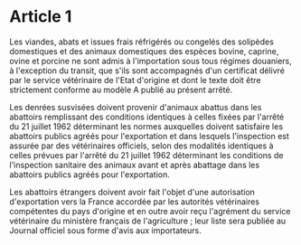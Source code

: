 # Article 1

Les viandes, abats et issues frais réfrigérés ou congelés des solipèdes domestiques et des animaux domestiques des espèces bovine, caprine, ovine et porcine ne sont admis à l'importation sous tous régimes douaniers, à l'exception du transit, que s'ils sont accompagnés d'un certificat délivré par le service vétérinaire de l'Etat d'origine et dont le texte doit être strictement conforme au modèle A publié au présent arrêté.

Les denrées susvisées doivent provenir d'animaux abattus dans les abattoirs remplissant des conditions identiques à celles fixées par l'arrêté du 21 juillet 1962 déterminant les normes auxquelles doivent satisfaire les abattoirs publics agréés pour l'exportation et dans lesquels l'inspection est assurée par des vétérinaires officiels, selon des modalités identiques à celles prévues par l'arrêté du 21 juillet 1962 déterminant les conditions de l'inspection sanitaire des animaux avant et après abattage dans les abattoirs publics agréés pour l'exportation.

Les abattoirs étrangers doivent avoir fait l'objet d'une autorisation d'exportation vers la France accordée par les autorités vétérinaires compétentes du pays d'origine et en outre avoir reçu l'agrément du service vétérinaire du ministère français de l'agriculture ; leur liste sera publiée au Journal officiel sous forme d'avis aux importateurs.
